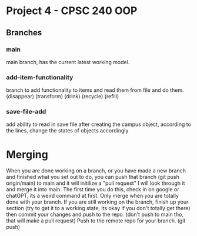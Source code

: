 # Project 4 - CPSC 240 OOP


## Branches
### main
main branch, has the current latest working model. 

### add-item-functionality
branch to add functionality to items and read them from file and do them.   (disappear) (transform) (drink) (recycle) (refill)

### save-file-add
add ability to read in save file after creating the campus object, according to the lines, change the states of objects accordingly


# Merging
When you are done working on a branch, or you have made a new branch and finished what you set out to do, you can push that branch (git push origin/main) to main and it will initilize a "pull request" 
I will look through it and merge it into main. The first time you do this, check in on google or chatGPT, its a weird command at first. Only merge when you are totally done with your branch.
If you are still working on the branch, finish up your section (try to get it to a working state, its okay if you don't totally get there) then commit your changes and push to the repo. (don't push to main tho, that will make a pull request)
Push to the remote repo for your branch. (git push)
